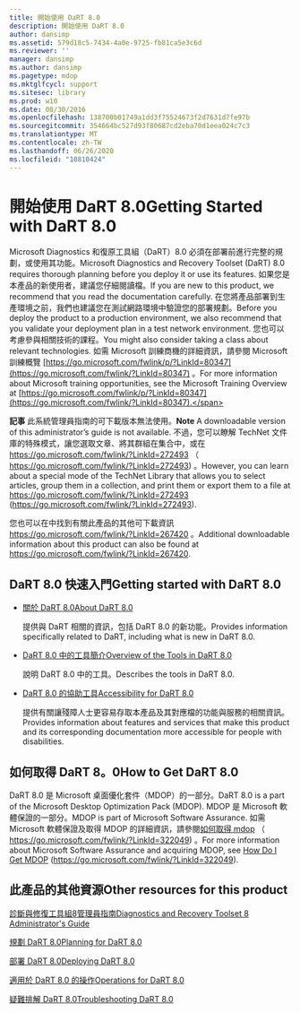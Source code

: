 ```yaml
---
title: 開始使用 DaRT 8.0
description: 開始使用 DaRT 8.0
author: dansimp
ms.assetid: 579d18c5-7434-4a0e-9725-fb81ca5e3c6d
ms.reviewer: ''
manager: dansimp
ms.author: dansimp
ms.pagetype: mdop
ms.mktglfcycl: support
ms.sitesec: library
ms.prod: w10
ms.date: 08/30/2016
ms.openlocfilehash: 138700b01749a1dd3f75524673f2d7631d7fe97b
ms.sourcegitcommit: 354664bc527d93f80687cd2eba70d1eea024c7c3
ms.translationtype: MT
ms.contentlocale: zh-TW
ms.lasthandoff: 06/26/2020
ms.locfileid: "10810424"
---
```

# <span data-ttu-id="be376-103">開始使用 DaRT 8.0</span><span class="sxs-lookup"><span data-stu-id="be376-103">Getting Started with DaRT 8.0</span></span>


<span data-ttu-id="be376-104">Microsoft Diagnostics 和復原工具組（DaRT）8.0 必須在部署前進行完整的規劃，或使用其功能。</span><span class="sxs-lookup"><span data-stu-id="be376-104">Microsoft Diagnostics and Recovery Toolset (DaRT) 8.0 requires thorough planning before you deploy it or use its features.</span></span> <span data-ttu-id="be376-105">如果您是本產品的新使用者，建議您仔細閱讀檔。</span><span class="sxs-lookup"><span data-stu-id="be376-105">If you are new to this product, we recommend that you read the documentation carefully.</span></span> <span data-ttu-id="be376-106">在您將產品部署到生產環境之前，我們也建議您在測試網路環境中驗證您的部署規劃。</span><span class="sxs-lookup"><span data-stu-id="be376-106">Before you deploy the product to a production environment, we also recommend that you validate your deployment plan in a test network environment.</span></span> <span data-ttu-id="be376-107">您也可以考慮參與相關技術的課程。</span><span class="sxs-lookup"><span data-stu-id="be376-107">You might also consider taking a class about relevant technologies.</span></span> <span data-ttu-id="be376-108">如需 Microsoft 訓練商機的詳細資訊，請參閱 Microsoft 訓練概覽 [https://go.microsoft.com/fwlink/p/?LinkId=80347](https://go.microsoft.com/fwlink/?LinkId=80347) 。</span><span class="sxs-lookup"><span data-stu-id="be376-108">For more information about Microsoft training opportunities, see the Microsoft Training Overview at [https://go.microsoft.com/fwlink/p/?LinkId=80347](https://go.microsoft.com/fwlink/?LinkId=80347).</span></span>

<span data-ttu-id="be376-109">**記事** 此系統管理員指南的可下載版本無法使用。</span><span class="sxs-lookup"><span data-stu-id="be376-109">**Note** A downloadable version of this administrator’s guide is not available.</span></span> <span data-ttu-id="be376-110">不過，您可以瞭解 TechNet 文件庫的特殊模式，讓您選取文章、將其群組在集合中，或在 <https://go.microsoft.com/fwlink/?LinkId=272493> （ https://go.microsoft.com/fwlink/?LinkId=272493) 。</span><span class="sxs-lookup"><span data-stu-id="be376-110">However, you can learn about a special mode of the TechNet Library that allows you to select articles, group them in a collection, and print them or export them to a file at <https://go.microsoft.com/fwlink/?LinkId=272493> (https://go.microsoft.com/fwlink/?LinkId=272493).</span></span>

<span data-ttu-id="be376-111">您也可以在中找到有關此產品的其他可下載資訊 <https://go.microsoft.com/fwlink/?LinkId=267420> 。</span><span class="sxs-lookup"><span data-stu-id="be376-111">Additional downloadable information about this product can also be found at <https://go.microsoft.com/fwlink/?LinkId=267420>.</span></span>

 

## <span data-ttu-id="be376-112">DaRT 8.0 快速入門</span><span class="sxs-lookup"><span data-stu-id="be376-112">Getting started with DaRT 8.0</span></span>


-   [<span data-ttu-id="be376-113">關於 DaRT 8.0</span><span class="sxs-lookup"><span data-stu-id="be376-113">About DaRT 8.0</span></span>](about-dart-80-dart-8.md)

    <span data-ttu-id="be376-114">提供與 DaRT 相關的資訊，包括 DaRT 8.0 的新功能。</span><span class="sxs-lookup"><span data-stu-id="be376-114">Provides information specifically related to DaRT, including what is new in DaRT 8.0.</span></span>

-   [<span data-ttu-id="be376-115">DaRT 8.0 中的工具簡介</span><span class="sxs-lookup"><span data-stu-id="be376-115">Overview of the Tools in DaRT 8.0</span></span>](overview-of-the-tools-in-dart-80-dart-8.md)

    <span data-ttu-id="be376-116">說明 DaRT 8.0 中的工具。</span><span class="sxs-lookup"><span data-stu-id="be376-116">Describes the tools in DaRT 8.0.</span></span>

-   [<span data-ttu-id="be376-117">DaRT 8.0 的協助工具</span><span class="sxs-lookup"><span data-stu-id="be376-117">Accessibility for DaRT 8.0</span></span>](accessibility-for-dart-80-dart-8.md)

    <span data-ttu-id="be376-118">提供有關讓殘障人士更容易存取本產品及其對應檔的功能與服務的相關資訊。</span><span class="sxs-lookup"><span data-stu-id="be376-118">Provides information about features and services that make this product and its corresponding documentation more accessible for people with disabilities.</span></span>

## <span data-ttu-id="be376-119">如何取得 DaRT 8。0</span><span class="sxs-lookup"><span data-stu-id="be376-119">How to Get DaRT 8.0</span></span>


<span data-ttu-id="be376-120">DaRT 8.0 是 Microsoft 桌面優化套件（MDOP）的一部分。</span><span class="sxs-lookup"><span data-stu-id="be376-120">DaRT 8.0 is a part of the Microsoft Desktop Optimization Pack (MDOP).</span></span> <span data-ttu-id="be376-121">MDOP 是 Microsoft 軟體保證的一部分。</span><span class="sxs-lookup"><span data-stu-id="be376-121">MDOP is part of Microsoft Software Assurance.</span></span> <span data-ttu-id="be376-122">如需 Microsoft 軟體保證及取得 MDOP 的詳細資訊，請參閱[如何取得 mdop](https://go.microsoft.com/fwlink/?LinkId=322049) （ https://go.microsoft.com/fwlink/?LinkId=322049) 。</span><span class="sxs-lookup"><span data-stu-id="be376-122">For more information about Microsoft Software Assurance and acquiring MDOP, see [How Do I Get MDOP](https://go.microsoft.com/fwlink/?LinkId=322049) (https://go.microsoft.com/fwlink/?LinkId=322049).</span></span>

## <a href="" id="other-resources-for-this-product-"></a><span data-ttu-id="be376-123">此產品的其他資源</span><span class="sxs-lookup"><span data-stu-id="be376-123">Other resources for this product</span></span>


[<span data-ttu-id="be376-124">診斷與修復工具組8管理員指南</span><span class="sxs-lookup"><span data-stu-id="be376-124">Diagnostics and Recovery Toolset 8 Administrator's Guide</span></span>](index.md)

[<span data-ttu-id="be376-125">規劃 DaRT 8.0</span><span class="sxs-lookup"><span data-stu-id="be376-125">Planning for DaRT 8.0</span></span>](planning-for-dart-80-dart-8.md)

[<span data-ttu-id="be376-126">部署 DaRT 8.0</span><span class="sxs-lookup"><span data-stu-id="be376-126">Deploying DaRT 8.0</span></span>](deploying-dart-80-dart-8.md)

[<span data-ttu-id="be376-127">適用於 DaRT 8.0 的操作</span><span class="sxs-lookup"><span data-stu-id="be376-127">Operations for DaRT 8.0</span></span>](operations-for-dart-80-dart-8.md)

[<span data-ttu-id="be376-128">疑難排解 DaRT 8.0</span><span class="sxs-lookup"><span data-stu-id="be376-128">Troubleshooting DaRT 8.0</span></span>](troubleshooting-dart-80-dart-8.md)

 

 





